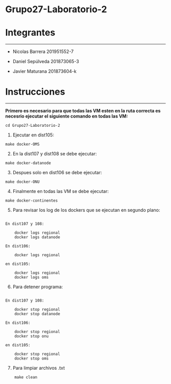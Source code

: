 # Grupo27-Laboratorio-2

# **Integrantes**

---

- Nicolas Barrera 201951552-7

- Daniel  Sepúlveda 201873065-3

- Javier Maturana 201873604-k

# **Instrucciones**

---

**Primero es necesario para que todas las VM esten en la 
ruta correcta es necesrio ejecutar el siguiente comando en
todas las VM:**


```
cd Grupo27-Laboratorio-2
```

1. Ejecutar en dist105:
```
make docker-OMS
```

2. En la dist107 y dist108 se debe ejecutar:

```
make docker-datanode
```

3. Despues solo en dist106 se debe ejecutar:

```
make docker-ONU
```

4. Finalmente en todas las VM se debe ejecutar: 

```
make docker-continentes
```

5. Para revisar los log de los dockers que se ejecutan en segundo plano:

```

En dist107 y 108:

    docker logs regional
    docker logs datanode

En dist106:

    docker logs regional

en dist105:

    docker logs regional
    docker logs oms
```
6. Para detener programa:
```

En dist107 y 108:

    docker stop regional
    docker stop datanode

En dist106:

    docker stop regional
    docker stop onu

en dist105:

    docker stop regional
    docker stop oms
```
7. Para limpiar archivos .txt
```
    make clean
```
